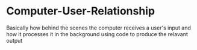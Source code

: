 # Computer-User-Relationship
Basically how behind the scenes the computer receives a user's input and how it processes it in the background using code to produce the relavant output
